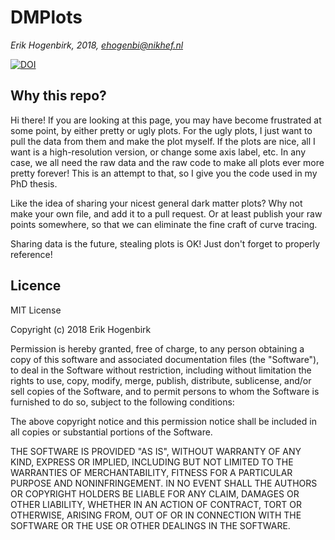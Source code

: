 # DMPlots
*Erik Hogenbirk, 2018, ehogenbi@nikhef.nl*

[![DOI](https://zenodo.org/badge/DOI/10.5281/zenodo.1400310.svg)](https://doi.org/10.5281/zenodo.1400310)


## Why this repo?
Hi there! If you are looking at this page, you may have become frustrated at some point, by either pretty or ugly plots. 
For the ugly plots, I just want to pull the data from them and make the plot myself.
If the plots are nice, all I want is a high-resolution version, or change some axis label, etc.
In any case, we all need the raw data and the raw code to make all plots ever more pretty forever!
This is an attempt to that, so I give you the code used in my PhD thesis.

Like the idea of sharing your nicest general dark matter plots? Why not make your own file, and add it to a pull request.
Or at least publish your raw points somewhere, so that we can eliminate the fine craft of curve tracing.

Sharing data is the future, stealing plots is OK! Just don't forget to properly reference!

## Licence
MIT License

Copyright (c) 2018 Erik Hogenbirk

Permission is hereby granted, free of charge, to any person obtaining a copy
of this software and associated documentation files (the "Software"), to deal
in the Software without restriction, including without limitation the rights
to use, copy, modify, merge, publish, distribute, sublicense, and/or sell
copies of the Software, and to permit persons to whom the Software is
furnished to do so, subject to the following conditions:

The above copyright notice and this permission notice shall be included in all
copies or substantial portions of the Software.

THE SOFTWARE IS PROVIDED "AS IS", WITHOUT WARRANTY OF ANY KIND, EXPRESS OR
IMPLIED, INCLUDING BUT NOT LIMITED TO THE WARRANTIES OF MERCHANTABILITY,
FITNESS FOR A PARTICULAR PURPOSE AND NONINFRINGEMENT. IN NO EVENT SHALL THE
AUTHORS OR COPYRIGHT HOLDERS BE LIABLE FOR ANY CLAIM, DAMAGES OR OTHER
LIABILITY, WHETHER IN AN ACTION OF CONTRACT, TORT OR OTHERWISE, ARISING FROM,
OUT OF OR IN CONNECTION WITH THE SOFTWARE OR THE USE OR OTHER DEALINGS IN THE
SOFTWARE.
